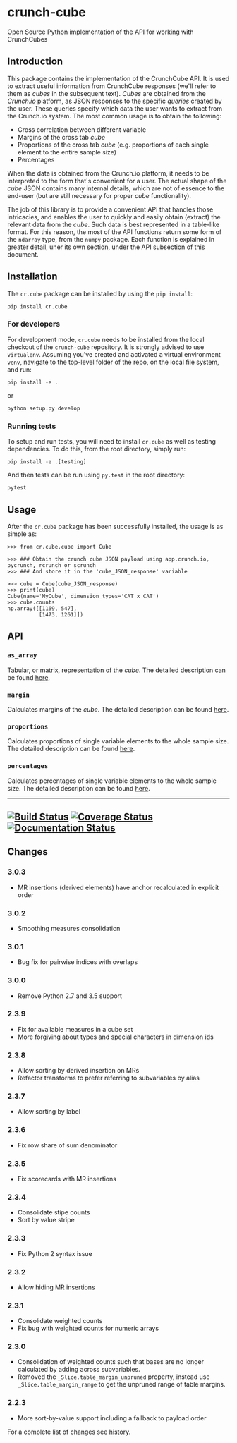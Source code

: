 # crunch-cube

Open Source Python implementation of the API for working with CrunchCubes

## Introduction

This package contains the implementation of the CrunchCube API. It is used to
extract useful information from CrunchCube responses (we'll refer to them as
_cubes_ in the subsequent text). _Cubes_ are obtained from the *Crunch.io*
platform, as JSON responses to the specific _queries_ created by the user.
These queries specify which data the user wants to extract from the Crunch.io
system. The most common usage is to obtain the following:

 - Cross correlation between different variable
 - Margins of the cross tab _cube_
 - Proportions of the cross tab _cube_ (e.g. proportions of each single element to the entire sample size)
 - Percentages

When the data is obtained from the Crunch.io platform, it needs to be
interpreted to the form that's convenient for a user. The actual shape of the
_cube_ JSON contains many internal details, which are not of essence to the
end-user (but are still necessary for proper _cube_ functionality).

The job of this library is to provide a convenient API that handles those
intricacies, and enables the user to quickly and easily obtain (extract) the
relevant data from the _cube_. Such data is best represented in a table-like
format. For this reason, the most of the API functions return some form of the
`ndarray` type, from the `numpy` package. Each function is explained in greater
detail, uner its own section, under the API subsection of this document.

## Installation

The `cr.cube` package can be installed by using the `pip install`:

    pip install cr.cube


### For developers

For development mode, `cr.cube` needs to be installed from the local checkout
of the `crunch-cube` repository. It is strongly advised to use `virtualenv`.
Assuming you've created and activated a virtual environment `venv`, navigate
to the top-level folder of the repo, on the local file system, and run:

    pip install -e .

or

    python setup.py develop

### Running tests

To setup and run tests, you will need to install `cr.cube` as well as testing
dependencies. To do this, from the root directory, simply run:

    pip install -e .[testing]

And then tests can be run using `py.test` in the root directory:

    pytest

## Usage

After the `cr.cube` package has been successfully installed, the usage is as
simple as:


    >>> from cr.cube.cube import Cube

    >>> ### Obtain the crunch cube JSON payload using app.crunch.io, pycrunch, rcrunch or scrunch
    >>> ### And store it in the 'cube_JSON_response' variable

    >>> cube = Cube(cube_JSON_response)
    >>> print(cube)
    Cube(name='MyCube', dimension_types='CAT x CAT')
    >>> cube.counts
    np.array([[1169, 547],
              [1473, 1261]])

## API

### `as_array`

Tabular, or matrix, representation of the _cube_. The detailed description can
be found
[here](http://crunch-cube.readthedocs.io/en/latest/cr.cube.html#cr-cube-crunch-cube-module).

### `margin`

Calculates margins of the _cube_. The detailed description can be found
[here](http://crunch-cube.readthedocs.io/en/latest/cr.cube.html#cr-cube-crunch-cube-module).

### `proportions`

Calculates proportions of single variable elements to the whole sample size.
The detailed description can be found
[here](http://crunch-cube.readthedocs.io/en/latest/cr.cube.html#cr-cube-crunch-cube-module).

### `percentages`

Calculates percentages of single variable elements to the whole sample size.
The detailed description can be found
[here](http://crunch-cube.readthedocs.io/en/latest/cr.cube.html#cr-cube-crunch-cube-module).

---
[![Build Status](https://travis-ci.org/Crunch-io/crunch-cube.png?branch=master)](https://travis-ci.org/Crunch-io/crunch-cube)
[![Coverage Status](https://codecov.io/gh/Crunch-io/crunch-cube/branch/master/graph/badge.svg?token=C6auKOj8tZ)](https://codecov.io/gh/Crunch-io/crunch-cube)
[![Documentation Status](https://readthedocs.org/projects/crunch-cube/badge/?version=latest)](http://crunch-cube.readthedocs.io/en/latest/?badge=latest)
---

## Changes

### 3.0.3
- MR insertions (derived elements) have anchor recalculated in explicit order

### 3.0.2
- Smoothing measures consolidation

### 3.0.1
- Bug fix for pairwise indices with overlaps

### 3.0.0
- Remove Python 2.7 and 3.5 support

### 2.3.9
- Fix for available measures in a cube set
- More forgiving about types and special characters in dimension ids

### 2.3.8
- Allow sorting by derived insertion on MRs
- Refactor transforms to prefer referring to subvariables by alias

### 2.3.7
- Allow sorting by label

### 2.3.6
- Fix row share of sum denominator

### 2.3.5
- Fix scorecards with MR insertions

### 2.3.4
- Consolidate stipe counts
- Sort by value stripe

### 2.3.3
- Fix Python 2 syntax issue

### 2.3.2
- Allow hiding MR insertions

### 2.3.1
- Consolidate weighted counts
- Fix bug with weighted counts for numeric arrays

### 2.3.0
- Consolidation of weighted counts such that bases are no longer calculated by
  adding across subvariables.
- Removed the `_Slice.table_margin_unpruned` property, instead use
  `_Slice.table_margin_range` to get the unpruned range of table margins.

### 2.2.3
- More sort-by-value support including a fallback to payload order


For a complete list of changes see [history](https://github.com/Crunch-io/crunch-cube/blob/master/HISTORY.md).
